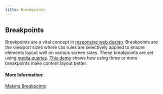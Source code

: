 ```yaml
---
title: Breakpoints
---
```

## Breakpoints

Breakpoints are a vital concept in [responsive web design](https://guide.freecodecamp.org/html/responsive-web-design).  Breakpoints are the viewport sizes where css rules are selectively applied to ensure elements layout well on various screen sizes.  These breakpoints are set using [media queries](https://guide.freecodecamp.org/css/media-queries).
[This demo](https://codepen.io/Tlandis/pen/ReWGKY) shows how using three or more breakpoints make content layout better.

#### More Information:

[Making Breakpoints](https://css-tricks.com/snippets/css/media-queries-for-standard-devices/)
